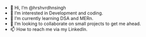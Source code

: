 - 👋 Hi, I’m @hrshvrdhnsingh
- 👀 I’m interested in Development and coding.
- 🌱 I’m currently learning DSA and MERn.
- 💞️ I’m looking to collaborate on small projects to get me ahead.
- 📫 How to reach me via my LinkedIn.

<!---
hrshvrdhnsingh/hrshvrdhnsingh is a ✨ special ✨ repository because its `README.md` (this file) appears on your GitHub profile.
You can click the Preview link to take a look at your changes.
--->
